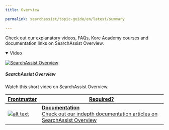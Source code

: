 ```yaml
---
title: Overview

permalink: searchassist/topic-guide/en/latest/summary 

---
```

<!--#### Topic Guide
###### Overview-->

  Check out our explanatory videos, FAQs, Kore Academy courses and documentation links on SearchAssist Overview.

<details class="introduction-video" open>
  <summary>Video
  </summary>
  
   [![SearchAssist Overview](images/VideoCoverImage.png)](https://player.vimeo.com/video/751634558?h=683f1edfdb&badge=0&autopause=0&player_id=0&app_id=58479/embed)

  ##### SearchAssist Overview
  Watch this short video on SearchAssist Overview.

</details>

<a class="doc-link" target="_blank" href="searchassist/topic-guide/en/latest/summary">
 

| Frontmatter | Required? |
|-------------|-------------|
| ![alt text](images/SA_Documentation.svg "Title") | **Documentation**  <br /> Check out our indepth documentation articles on SearchAssist Overview | 


</a>
